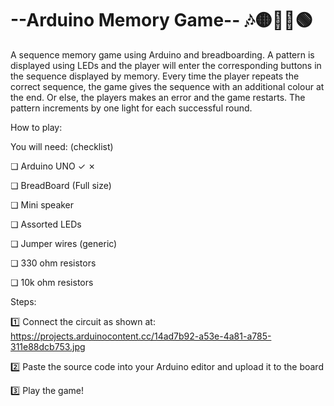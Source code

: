 # --Arduino Memory Game-- 🎶🟡🔴🔵🟢
A sequence memory game using Arduino and breadboarding. A pattern is displayed using LEDs and the player will enter the corresponding buttons in the sequence displayed by memory. Every time the player repeats the correct sequence, the game gives the sequence with an additional colour at the end. Or else, the players makes an error and the game restarts. The pattern increments by one light for each successful round. 

How to play:

You will need: (checklist)


  ❏ Arduino UNO ✓ ✗

  ❏ BreadBoard (Full size)  

  ❏ Mini speaker  

  ❏ Assorted LEDs 

  ❏ Jumper wires (generic)  

  ❏ 330 ohm resistors  

  ❏ 10k ohm resistors  


Steps: 

1️⃣ Connect the circuit as shown at: https://projects.arduinocontent.cc/14ad7b92-a53e-4a81-a785-311e88dcb753.jpg

2️⃣ Paste the source code into your Arduino editor and upload it to the board 

3️⃣ Play the game!

 
